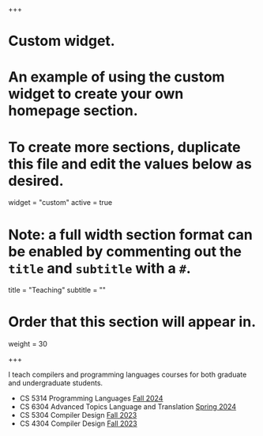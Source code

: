 +++
# Custom widget.
# An example of using the custom widget to create your own homepage section.
# To create more sections, duplicate this file and edit the values below as desired.
widget = "custom"
active = true

# Note: a full width section format can be enabled by commenting out the `title` and `subtitle` with a `#`.
title = "Teaching"
subtitle = ""

# Order that this section will appear in.
weight = 30

+++

I teach compilers and programming languages courses for both graduate and undergraduate students.

* CS 5314 Programming Languages [Fall 2024](https://canvas.vt.edu/courses/196006)
* CS 6304 Advanced Topics Language and Translation [Spring 2024](https://kirshanthans.github.io/cs6304)
* CS 5304 Compiler Design [Fall 2023](https://canvas.vt.edu/courses/180726)
* CS 4304 Compiler Design [Fall 2023](https://canvas.vt.edu/courses/180725)